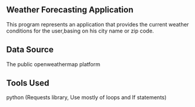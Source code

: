 ## Weather Forecasting Application
This program represents an application that provides the current weather conditions for the user,basing on his city name or zip code.

## Data Source
The public openweathermap platform

## Tools Used
python (Requests library, Use mostly of loops and If statements)


